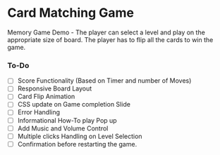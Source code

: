# Card Matching Game
Memory Game Demo - The player can select a level and play on the appropriate size of board. The player has to flip all the cards
to win the game.

### To-Do
- [ ] Score Functionality (Based on Timer and number of Moves)
- [ ] Responsive Board Layout
- [ ] Card Flip Animation
- [ ] CSS update on Game completion Slide
- [ ] Error Handling
- [ ] Informational How-To play Pop up
- [ ] Add Music and Volume Control
- [ ] Multiple clicks Handling on Level Selection
- [ ] Confirmation before restarting the game.
